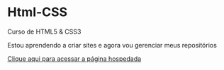 # Html-CSS
 Curso de HTML5 & CSS3

Estou aprendendo a criar sites e agora vou gerenciar meus repositórios

<a href="https://gravo47.github.io/Html-CSS-Curso/Exercicios/ex022/fundo006.html">Clique aqui para acessar a página hospedada</a>